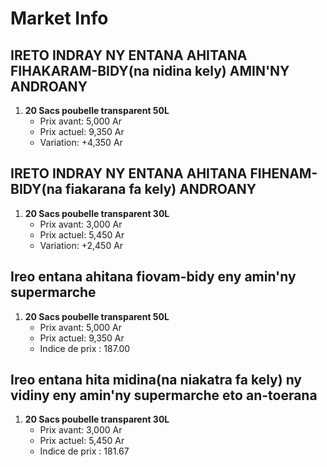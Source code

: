 # Market Info

## IRETO INDRAY NY ENTANA AHITANA FIHAKARAM-BIDY(na nidina kely) AMIN'NY ANDROANY

1. **20 Sacs poubelle transparent 50L**
   - Prix avant: 5,000 Ar
   - Prix actuel: 9,350 Ar
   - Variation: +4,350 Ar

## IRETO INDRAY NY ENTANA AHITANA FIHENAM-BIDY(na fiakarana fa kely) ANDROANY

1. **20 Sacs poubelle transparent 30L**
   - Prix avant: 3,000 Ar
   - Prix actuel: 5,450 Ar
   - Variation: +2,450 Ar

## Ireo entana ahitana fiovam-bidy eny amin'ny supermarche

1. **20 Sacs poubelle transparent 50L**
   - Prix avant: 5,000 Ar
   - Prix actuel: 9,350 Ar
   - Indice de prix : 187.00

## Ireo entana hita midina(na niakatra fa kely) ny vidiny eny amin'ny supermarche eto an-toerana

1. **20 Sacs poubelle transparent 30L**
   - Prix avant: 3,000 Ar
   - Prix actuel: 5,450 Ar
   - Indice de prix : 181.67

